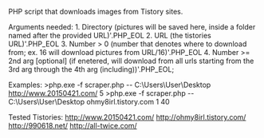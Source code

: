 PHP script that downloads images from Tistory sites.

Arguments needed:
    1. Directory (pictures will be saved here, inside a folder named after the provided URL)'.PHP_EOL
    2. URL (the tistories URL)'.PHP_EOL
    3. Number > 0 (number that denotes where to download from; ex. 16 will download pictures from URL/16)'.PHP_EOL
    4. Number >= 2nd arg [optional] (if enetered, will download from all urls starting from the 3rd arg through the 4th arg (including))'.PHP_EOL;

Examples:
    >php.exe -f scraper.php -- C:\Users\User\Desktop http://www.20150421.com/ 5
    >php.exe -f scraper.php -- C:\Users\User\Desktop ohmy8irl.tistory.com 1 40


Tested Tistories:
    http://www.20150421.com/
    http://ohmy8irl.tistory.com/
    http://990618.net/
    http://all-twice.com/